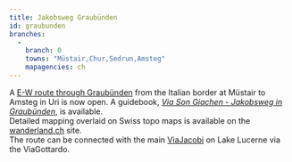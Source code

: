 ```yaml
---
title: Jakobsweg Graubünden
id: graubunden
branches:
  -
    branch: 0
    towns: "Müstair,Chur,Sedrun,Amsteg"
    mapagencies: ch
---
```


A [E-W route through Graubünden][0] from the Italian border at Müstair to Amsteg in Uri is now open. A guidebook, [_Via Son Giachen - Jakobsweg in Graubünden_][1], is available.  
Detailed mapping overlaid on Swiss topo maps is available on the [wanderland.ch][2] site.  
The route can be connected with the main [ViaJacobi][3] on Lake Lucerne via the ViaGottardo.

[0]: http://www.jakobsweg-gr.ch/jakobsweg-gr/
[1]: http://www.amazon.de/exec/obidos/ASIN/3729811517/europaischefe-21
[2]: http://map.wanderland.ch/?lang=en&route=43
[3]: jacobi.html